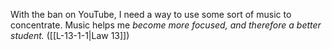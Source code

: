 With the ban on YouTube, I need a way to use some sort of music to concentrate. Music helps me *become more focused, and therefore a better student.* ([[L-13-1-1|Law 13]]) 